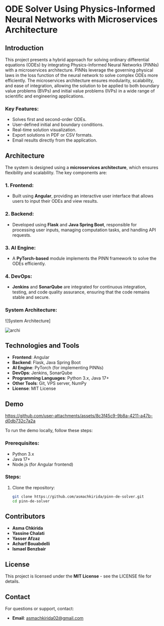 # ODE Solver Using Physics-Informed Neural Networks with Microservices Architecture

## Introduction

This project presents a hybrid approach for solving ordinary differential equations (ODEs) by integrating Physics-Informed Neural Networks (PINNs) with a microservices architecture. PINNs leverage the governing physical laws in the loss function of the neural network to solve complex ODEs more efficiently. The microservices architecture ensures modularity, scalability, and ease of integration, allowing the solution to be applied to both boundary value problems (BVPs) and initial value problems (IVPs) in a wide range of scientific and engineering applications.

### Key Features:
- Solves first and second-order ODEs.
- User-defined initial and boundary conditions.
- Real-time solution visualization.
- Export solutions in PDF or CSV formats.
- Email results directly from the application.

## Architecture

The system is designed using a **microservices architecture**, which ensures flexibility and scalability. The key components are:

### 1. Frontend:
- Built using **Angular**, providing an interactive user interface that allows users to input their ODEs and view results.

### 2. Backend:
- Developed using **Flask** and **Java Spring Boot**, responsible for processing user inputs, managing computation tasks, and handling API requests.

### 3. AI Engine:
- A **PyTorch-based** module implements the PINN framework to solve the ODEs efficiently.

### 4. DevOps:
- **Jenkins** and **SonarQube** are integrated for continuous integration, testing, and code quality assurance, ensuring that the code remains stable and secure.

### System Architecture:

![System Architecture]

![archi](https://github.com/user-attachments/assets/a557f60d-338d-4e09-852b-81a411c0ee3e)

## Technologies and Tools

- **Frontend**: Angular
- **Backend**: Flask, Java Spring Boot
- **AI Engine**: PyTorch (for implementing PINNs)
- **DevOps**: Jenkins, SonarQube
- **Programming Languages**: Python 3.x, Java 17+
- **Other Tools**: Git, VPS server, NumPy
- **License**: MIT License

## Demo


https://github.com/user-attachments/assets/8c3f45c9-9b8a-4211-a47b-d0db732c7a2a



To run the demo locally, follow these steps:

### Prerequisites:
- Python 3.x
- Java 17+
- Node.js (for Angular frontend)

### Steps:
1. Clone the repository:
   ```bash
   git clone https://github.com/asmachkirida/pinn-de-solver.git
   cd pinn-de-solver

## Contributors
- **Asma Chkirida** 
- **Yassine Chalati** 
- **Yasser Afzaz** 
- **Acharf Bouabdelli** 
- **Ismael Benzbair** 

## License
This project is licensed under the **MIT License** - see the LICENSE file for details.

## Contact
For questions or support, contact:
- **Email**: [asmachkirida02@gmail.com](mailto:asmachkirida02@gmail.com)


